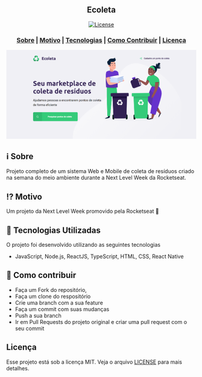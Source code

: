 <h2 align="center">
Ecoleta
</h2>



<p align="center">
  <a href="LICENSE" >
<img alt="License" src="https://img.shields.io/badge/license-MIT-%23F8952D">
  </a>
</p>

<h3 align="center">  
  <a href="#information_source-sobre">Sobre</a> |
  <a href="#interrobang-motivo">Motivo</a> | 
  <a href="#rocket-tecnologias-utilizadas">Tecnologias</a> | 
  <a href="#link-como-contribuir">Como Contribuir</a> | 
  <a href="#licença">Licença</a> 
</h3>

<img src="./server/uploads/index.png" width="1200">

## :information_source: Sobre

Projeto completo de um sistema Web e Mobile de coleta de resíduos criado na semana do meio ambiente durante a Next Level Week da Rocketseat.

## :interrobang: Motivo

Um projeto da Next Level Week promovido pela Rocketseat :rocket:

## :rocket: Tecnologias Utilizadas

O projeto foi desenvolvido utilizando as seguintes tecnologias

- JavaScript, Node.js, ReactJS, TypeScript, HTML, CSS, React Native

## :link: Como contribuir

- Faça um Fork do repositório,
- Faça um clone do respositório
- Crie uma branch com a sua feature
- Faça um commit com suas mudanças
- Push a sua branch
- Ir em Pull Requests do projeto original e criar uma pull request com o seu commit

## Licença
Esse projeto está sob a licença MIT. Veja o arquivo [LICENSE](LICENSE) para mais detalhes.
